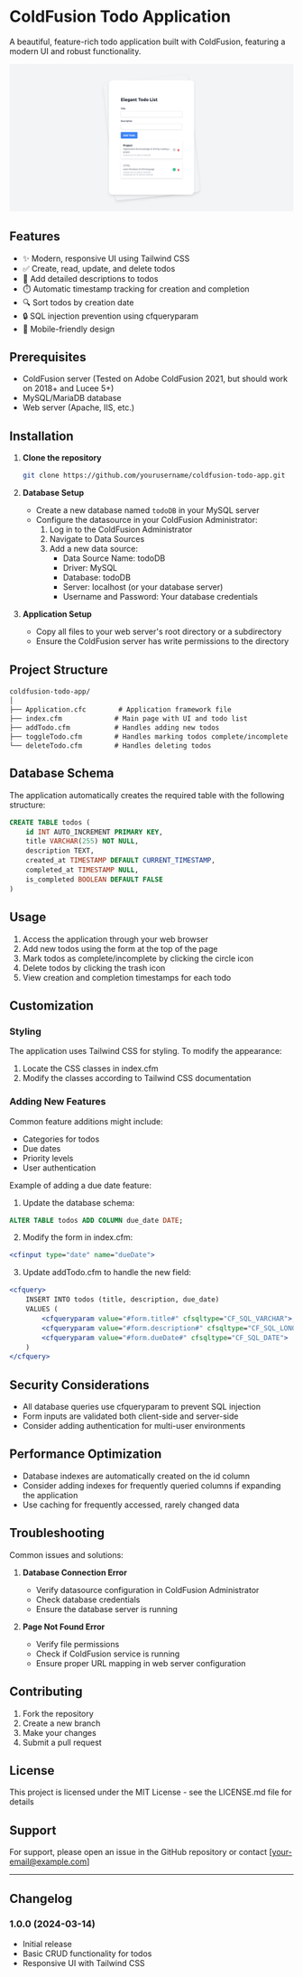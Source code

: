 # ColdFusion Todo Application

A beautiful, feature-rich todo application built with ColdFusion, featuring a modern UI and robust functionality.

![Todo App Screenshot](assets/Screenshot%202024-10-10%20at%2010-06-55%20Elegant%20Todo%20App.png)

## Features

- ✨ Modern, responsive UI using Tailwind CSS
- ✅ Create, read, update, and delete todos
- 📝 Add detailed descriptions to todos
- ⏱️ Automatic timestamp tracking for creation and completion
- 🔍 Sort todos by creation date
- 🔒 SQL injection prevention using cfqueryparam
- 📱 Mobile-friendly design

## Prerequisites

- ColdFusion server (Tested on Adobe ColdFusion 2021, but should work on 2018+ and Lucee 5+)
- MySQL/MariaDB database
- Web server (Apache, IIS, etc.)

## Installation

1. **Clone the repository**
   ```bash
   git clone https://github.com/yourusername/coldfusion-todo-app.git
   ```

2. **Database Setup**
   - Create a new database named `todoDB` in your MySQL server
   - Configure the datasource in your ColdFusion Administrator:
     1. Log in to the ColdFusion Administrator
     2. Navigate to Data Sources
     3. Add a new data source:
        - Data Source Name: todoDB
        - Driver: MySQL
        - Database: todoDB
        - Server: localhost (or your database server)
        - Username and Password: Your database credentials

3. **Application Setup**
   - Copy all files to your web server's root directory or a subdirectory
   - Ensure the ColdFusion server has write permissions to the directory

## Project Structure

```
coldfusion-todo-app/
│
├── Application.cfc        # Application framework file
├── index.cfm             # Main page with UI and todo list
├── addTodo.cfm           # Handles adding new todos
├── toggleTodo.cfm        # Handles marking todos complete/incomplete
└── deleteTodo.cfm        # Handles deleting todos
```

## Database Schema

The application automatically creates the required table with the following structure:

```sql
CREATE TABLE todos (
    id INT AUTO_INCREMENT PRIMARY KEY,
    title VARCHAR(255) NOT NULL,
    description TEXT,
    created_at TIMESTAMP DEFAULT CURRENT_TIMESTAMP,
    completed_at TIMESTAMP NULL,
    is_completed BOOLEAN DEFAULT FALSE
)
```

## Usage

1. Access the application through your web browser
2. Add new todos using the form at the top of the page
3. Mark todos as complete/incomplete by clicking the circle icon
4. Delete todos by clicking the trash icon
5. View creation and completion timestamps for each todo

## Customization

### Styling
The application uses Tailwind CSS for styling. To modify the appearance:
1. Locate the CSS classes in index.cfm
2. Modify the classes according to Tailwind CSS documentation

### Adding New Features
Common feature additions might include:
- Categories for todos
- Due dates
- Priority levels
- User authentication

Example of adding a due date feature:

1. Update the database schema:
```sql
ALTER TABLE todos ADD COLUMN due_date DATE;
```

2. Modify the form in index.cfm:
```coldfusion
<cfinput type="date" name="dueDate">
```

3. Update addTodo.cfm to handle the new field:
```coldfusion
<cfquery>
    INSERT INTO todos (title, description, due_date)
    VALUES (
        <cfqueryparam value="#form.title#" cfsqltype="CF_SQL_VARCHAR">,
        <cfqueryparam value="#form.description#" cfsqltype="CF_SQL_LONGVARCHAR">,
        <cfqueryparam value="#form.dueDate#" cfsqltype="CF_SQL_DATE">
    )
</cfquery>
```

## Security Considerations

- All database queries use cfqueryparam to prevent SQL injection
- Form inputs are validated both client-side and server-side
- Consider adding authentication for multi-user environments

## Performance Optimization

- Database indexes are automatically created on the id column
- Consider adding indexes for frequently queried columns if expanding the application
- Use caching for frequently accessed, rarely changed data

## Troubleshooting

Common issues and solutions:

1. **Database Connection Error**
   - Verify datasource configuration in ColdFusion Administrator
   - Check database credentials
   - Ensure the database server is running

2. **Page Not Found Error**
   - Verify file permissions
   - Check if ColdFusion service is running
   - Ensure proper URL mapping in web server configuration

## Contributing

1. Fork the repository
2. Create a new branch
3. Make your changes
4. Submit a pull request

## License

This project is licensed under the MIT License - see the LICENSE.md file for details

## Support

For support, please open an issue in the GitHub repository or contact [your-email@example.com]

---

## Changelog

### 1.0.0 (2024-03-14)
- Initial release
- Basic CRUD functionality for todos
- Responsive UI with Tailwind CSS

